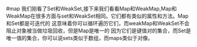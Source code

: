 #map
我们刚看了Set和WeakSet,接下来我们看看Map和WeakMap,Map和WeakMap在很多方面与set和WeakSet相同。它们都有类似的属性和方法。Map和Set都是可迭代的 这意味着你可以循环遍历它们，而weakMap和WeakSet不会阻止对象被当做垃圾回收，但是Map是唯一的 因为它们是键值对的集合，而Set是唯一值的集合，你可以说sets类似于数组，而maps类似于对像。
